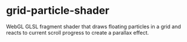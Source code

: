 # grid-particle-shader
WebGL GLSL fragment shader that draws floating particles in a grid and reacts
to current scroll progress to create a parallax effect.
